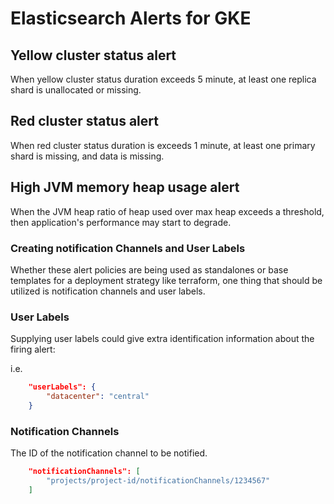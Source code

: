 # Elasticsearch Alerts for GKE

## Yellow cluster status alert
When yellow cluster status duration exceeds 5 minute, at least one replica shard is unallocated or missing.

## Red cluster status alert
When red cluster status duration is exceeds 1 minute, at least one primary shard is missing, and data is missing.

## High JVM memory heap usage alert
When the JVM heap ratio of heap used over max heap exceeds a threshold, then application's performance may start to degrade.

### Creating notification Channels and User Labels

Whether these alert policies are being used as standalones or base templates for a deployment strategy like terraform, one thing that should be utilized is notification channels and user labels.

### User Labels

Supplying user labels could give extra identification information about the firing alert:

i.e.

```json
    "userLabels": {
        "datacenter": "central"
    }
```

### Notification Channels

The ID of the notification channel to be notified.

```json
    "notificationChannels": [
        "projects/project-id/notificationChannels/1234567"
    ]
```
